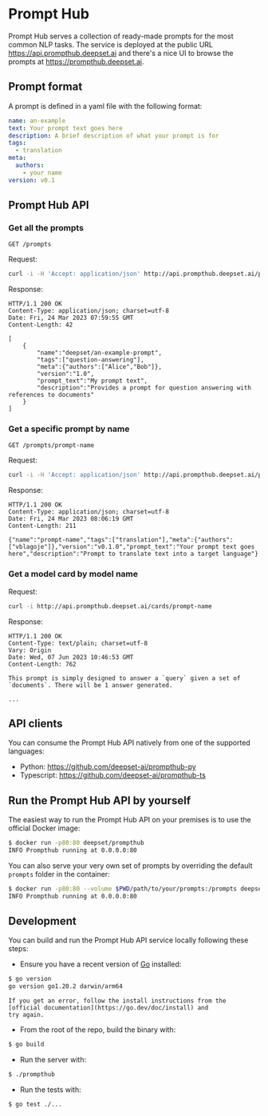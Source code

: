 # Prompt Hub

Prompt Hub serves a collection of ready-made prompts for the most common NLP tasks. The service is deployed at the
public URL https://api.prompthub.deepset.ai and there's a nice UI to browse the prompts at https://prompthub.deepset.ai.

## Prompt format

A prompt is defined in a yaml file with the following format:

```yaml
name: an-example
text: Your prompt text goes here
description: A brief description of what your prompt is for
tags:
  - translation
meta:
  authors:
    - your name
version: v0.1
```

## Prompt Hub API

### Get all the prompts

`GET /prompts`

Request:

```sh
curl -i -H 'Accept: application/json' http://api.prompthub.deepset.ai/prompts
```

Response:

```
HTTP/1.1 200 OK
Content-Type: application/json; charset=utf-8
Date: Fri, 24 Mar 2023 07:59:55 GMT
Content-Length: 42

[
    {
        "name":"deepset/an-example-prompt",
        "tags":["question-answering"],
        "meta":{"authors":["Alice","Bob"]},
        "version":"1.0",
        "prompt_text":"My prompt text",
        "description":"Provides a prompt for question answering with references to documents"
    }
]
```

### Get a specific prompt by name

`GET /prompts/prompt-name`

Request:

```sh
curl -i -H 'Accept: application/json' http://api.prompthub.deepset.ai/prompts/prompt-name
```

Response:

```
HTTP/1.1 200 OK
Content-Type: application/json; charset=utf-8
Date: Fri, 24 Mar 2023 08:06:19 GMT
Content-Length: 211

{"name":"prompt-name","tags":["translation"],"meta":{"authors":["vblagoje"]},"version":"v0.1.0","prompt_text":"Your prompt text goes here","description":"Prompt to translate text into a target language"}
```

### Get a model card by model name

Request:

```sh
curl -i http://api.prompthub.deepset.ai/cards/prompt-name
```

Response:

```
HTTP/1.1 200 OK
Content-Type: text/plain; charset=utf-8
Vary: Origin
Date: Wed, 07 Jun 2023 10:46:53 GMT
Content-Length: 762

This prompt is simply designed to answer a `query` given a set of `documents`. There will be 1 answer generated.

...
```

## API clients

You can consume the Prompt Hub API natively from one of the supported languages:
- Python: https://github.com/deepset-ai/prompthub-py
- Typescript: https://github.com/deepset-ai/prompthub-ts

## Run the Prompt Hub API by yourself

The easiest way to run the Prompt Hub API on your premises is to use the official Docker image:

```sh
$ docker run -p80:80 deepset/prompthub
INFO Prompthub running at 0.0.0.0:80
```

You can also serve your very own set of prompts by overriding the default `prompts` folder in the container:

```sh
$ docker run -p80:80 --volume $PWD/path/to/your/prompts:/prompts deepset/prompthub
INFO Prompthub running at 0.0.0.0:80
```

## Development

You can build and run the Prompt Hub API service locally following these steps:

- Ensure you have a recent version of [Go](https://go.dev) installed:

```sh
$ go version
go version go1.20.2 darwin/arm64
```

    If you get an error, follow the install instructions from the [official documentation](https://go.dev/doc/install) and
    try again.

- From the root of the repo, build the binary with:

```sh
$ go build
```

- Run the server with:

```sh
$ ./prompthub
```

- Run the tests with:

```sh
$ go test ./...
```
